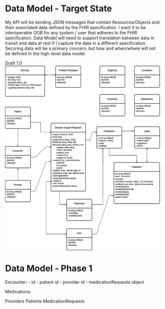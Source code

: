 # Data Model - Target State

My API will be sending JSON messages that contain Resources/Objects and their associated data defined by the FHIR specification.
I want it to be interoperable OOB for any system / user that adheres to the FHIR specification.
Data Model will need to support translation between data in transit and data at rest if I capture the data in a different specification.
Securing data will be a primary concern, but how and when/where will not be defined in the high-level data model.

Draft 1.0
<img src="../images/serveRecos_data_model_v2.drawio.png" width="600" height="600">


# Data Model - Phase 1

Encounter:
    - id
    - patient id
    - provider id
    - medicationRequests object 

Medications:


Providers
Patients
MedicationRequests




